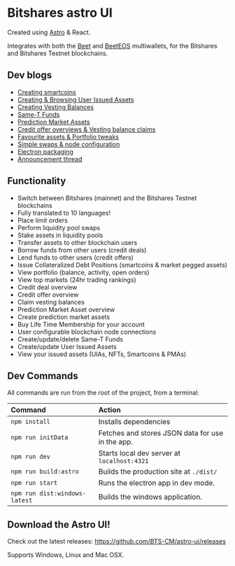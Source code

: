 # Bitshares astro UI

Created using [Astro](https://docs.astro.build) & React.

Integrates with both the [Beet](https://github.com/bitshares/beet) and [BeetEOS](https://github.com/beetapp/beeteos) multiwallets, for the Bitshares and Bitshares Testnet blockchains.

## Dev blogs

* [Creating smartcoins](https://hive.blog/hive-120117/@nftea.gallery/bitshares-astro-ui-development-preview-blog-creating-smartcoins-on-the-bitshares-blockchain-for-use-on-the-bts-dex)
* [Creating & Browsing User Issued Assets](https://hive.blog/hive-120117/@nftea.gallery/bitshares-astro-ui-dev-update-creating-user-issued-assets-and-browsing-issued-assets-overview)
* [Creating Vesting Balances](https://hive.blog/hive-120117/@nftea.gallery/bitshares-astro-ui-dev-update-creating-vesting-balances)
* [Same-T Funds](https://hive.blog/hive-120117/@nftea.gallery/bitshares-astro-ui-dev-update-same-t-fund-support-has-been-added)
* [Prediction Market Assets](https://hive.blog/hive-120117/@nftea.gallery/bitshares-astro-ui-dev-update-prediction-market-assets)
* [Credit offer overviews & Vesting balance claims](https://hive.blog/hive-120117/@nftea.gallery/bitshares-astro-ui-dev-update-credit-offer-owner-overview-page-and-vesting-balance-claim-page)
* [Favourite assets & Portfolio tweaks](https://hive.blog/hive-120117/@nftea.gallery/bitshares-astro-ui-dev-update-favourite-assets-and-portfolio-tweaks)
* [Simple swaps & node configuration](https://hive.blog/hive-120117/@nftea.gallery/bitshares-astro-ui-dev-update-swaps-and-nodes)
* [Electron packaging](https://hive.blog/hive-120117/@nftea.gallery/bitshares-astro-ui-worker-proposal-electron-release)
* [Announcement thread](https://hive.blog/hive-120117/@nftea.gallery/bitshares-astro-ui-development-worker-proposal)

## Functionality

* Switch between Bitshares (mainnet) and the Bitshares Testnet blockchains
* Fully translated to 10 languages!
* Place limit orders
* Perform liquidity pool swaps
* Stake assets in liquidity pools
* Transfer assets to other blockchain users
* Borrow funds from other users (credit deals)
* Lend funds to other users (credit offers)
* Issue Collateralized Debt Positions (smartcoins & market pegged assets)
* View portfolio (balance, activity, open orders)
* View top markets (24hr trading rankings)
* Credit deal overview
* Credit offer overview
* Claim vesting balances
* Prediction Market Asset overview
* Create prediction market assets
* Buy Life Time Membership for your account
* User configurable blockchain node connections
* Create/update/delete Same-T Funds
* Create/update User Issued Assets
* View your issued assets (UIAs, NFTs, Smartcoins & PMAs)

## Dev Commands

All commands are run from the root of the project, from a terminal:

| Command                   | Action                                           |
| :------------------------ | :----------------------------------------------- |
| `npm install`             | Installs dependencies                            |
| `npm run initData`        | Fetches and stores JSON data for use in the app. |
| `npm run dev`             | Starts local dev server at `localhost:4321`      |
| `npm run build:astro`     | Builds the production site at `./dist/`          |
| `npm run start`           | Runs the electron app in dev mode.               |
| `npm run dist:windows-latest` | Builds the windows application.              |

## Download the Astro UI!

Check out the latest releases:
https://github.com/BTS-CM/astro-ui/releases

Supports Windows, Linux and Mac OSX.
